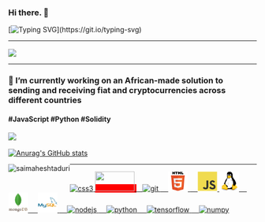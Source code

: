 ### Hi there. 👋
[![Typing SVG](https://readme-typing-svg.herokuapp.com/?lines=My+name+is+Leigh+Ola;I+create+amazing+software.)](https://git.io/typing-svg)

<hr/>
<div style="width:100%; display: block;">
<img align="center" width="50%" src="https://www.iihglobal.com/wp-content/uploads/2019/02/dcsad.gif" />
</div>
<hr/>

### 🔭 I’m currently working on an African-made solution to sending and receiving fiat and cryptocurrencies across different countries
#### \#JavaScript \#Python \#Solidity

![](https://gitwar.herokuapp.com/badge?username=Leigh-Ola)

[![Anurag's GitHub stats](https://github-readme-stats.vercel.app/api?username=Leigh-Ola&count_private=true&show_icons=true&theme=radical&hide=prs,contribs&include_all_commits=true)](https://github.com/anuraghazra/github-readme-stats)

<p>
  <img align="left" src="https://github-readme-streak-stats.herokuapp.com/?user=leigh-ola&" alt="saimaheshtaduri" />
<!--   <img align="left" src="https://github-readme-stats.vercel.app/api/top-langs?username=saimaheshtaduri&show_icons=true&locale=en&layout=compact" alt="saimaheshtaduri" /> -->
</p>
<hr/>
<a href="https://www.w3schools.com/css/" target="_blank" rel="noreferrer">
<img src="https://cdn.jsdelivr.net/gh/devicons/devicon/icons/css3/css3-original-wordmark.svg" alt="css3" width="40" height="40"/> </a> 
<a href="https://expressjs.com" target="_blank" rel="noreferrer" style="background:red;">
<img src="https://cdn.jsdelivr.net/gh/devicons/devicon/icons/express/express-original-wordmark.svg" width="80" height="40" />
</a>
<a href="https://git-scm.com/" target="_blank" rel="noreferrer"> &nbsp; &nbsp;<img src="https://www.vectorlogo.zone/logos/git-scm/git-scm-icon.svg" alt="git" width="40" height="40"/> </a> 
<a href="https://www.w3.org/html/" target="_blank" rel="noreferrer">  &nbsp; &nbsp; 
  <img src="https://raw.githubusercontent.com/devicons/devicon/master/icons/html5/html5-original-wordmark.svg" alt="html5" width="40" height="40"/> </a> 
<a href="https://developer.mozilla.org/en-US/docs/Web/JavaScript" target="_blank" rel="noreferrer">  &nbsp; &nbsp; <img src="https://raw.githubusercontent.com/devicons/devicon/master/icons/javascript/javascript-original.svg" alt="javascript" width="40" height="40"/> </a> 
<a href="https://www.linux.org/" target="_blank" rel="noreferrer"> <img src="https://raw.githubusercontent.com/devicons/devicon/master/icons/linux/linux-original.svg" alt="linux" width="40" height="40"/> </a> 
<a href="https://www.mongodb.com/" target="_blank" rel="noreferrer">  &nbsp; &nbsp; <img src="https://raw.githubusercontent.com/devicons/devicon/master/icons/mongodb/mongodb-original-wordmark.svg" alt="mongodb" width="40" height="40"/> </a> 
<a href="https://www.mysql.com/" target="_blank" rel="noreferrer">  &nbsp; &nbsp; <img src="https://raw.githubusercontent.com/devicons/devicon/master/icons/mysql/mysql-original-wordmark.svg" alt="mysql" width="40" height="40"/> </a> 
<a href="https://nodejs.org" target="_blank" rel="noreferrer">  &nbsp; &nbsp; 
<img src="https://cdn.jsdelivr.net/gh/devicons/devicon/icons/nodejs/nodejs-original.svg" alt="nodejs" width="40" height="40"/> </a> 
<a href="https://python.org/" target="_blank" rel="noreferrer">  &nbsp; &nbsp; <img src="https://cdn.jsdelivr.net/gh/devicons/devicon/icons/python/python-plain.svg" alt="python" width="40" height="40"/> </a>
<a href="https://tensorflow.org/" target="_blank" rel="noreferrer">  &nbsp; &nbsp; 
  <img src="https://cdn.jsdelivr.net/gh/devicons/devicon/icons/tensorflow/tensorflow-original.svg" alt="tensorflow" width="40" height="40"/> </a>
<a href="https://numpy.org/" target="_blank" rel="noreferrer">  &nbsp; &nbsp; 
  <img src="https://cdn.jsdelivr.net/gh/devicons/devicon/icons/numpy/numpy-original.svg" alt="numpy" height="40" width="40"/>
</a> 
</p>
<!-- > Jokes Card

![Jokes Card](https://readme-jokes.vercel.app/api?hideBorder&theme=cobalt&qColor=%23999999&aColor=%23bbdb51) -->

<!--
**Leigh-Ola/Leigh-Ola** is a ✨ _special_ ✨ repository because its `README.md` (this file) appears on your GitHub profile.

Here are some ideas to get you started:

- 🔭 I’m currently working on ...
- 🌱 I’m currently learning ...
- 👯 I’m looking to collaborate on ...
- 🤔 I’m looking for help with ...
- 💬 Ask me about ...
- 📫 How to reach me: ...
- 😄 Pronouns: ...
- ⚡ Fun fact: ...


-->
